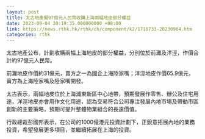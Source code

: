 ```yaml
---
layout: post
title: 太古地產擬97億元人民幣收購上海兩幅地皮部分權益
date: 2023-09-04 20:19:35.000000000 +08:00
link: https://news.rthk.hk/rthk/ch/component/k2/1716733-20230904.htm
categories: rthk
---
```


太古地產公布，計劃收購兩幅上海地皮的部分權益，分別位於前灘及洋涇，作價合計約97億元人民幣。

前灘地皮作價約31億元，賣方之一為國企上海陸家嘴；洋涇地皮作價65.9億元，賣方為上海陸家嘴及陸家嘴開發。

太古表示，兩幅地皮位於上海浦東新區中心地帶，預期發展作零售、辦公及住宅用途，洋涇地皮亦會用作文化用途，認為交易符合公司專注發展內地市場及帶動市區創新的主要策略，預期可提升整體物業組合的長遠價值。

行政總裁彭國邦表示，在公司的1000億港元投資計劃下，正銳意拓展內地的業務投資，希望發展更多項目，並繼續拓展在上海的投資。
